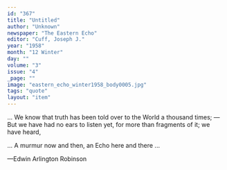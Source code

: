 ```yaml
---
id: "367"
title: "Untitled"
author: "Unknown"
newspaper: "The Eastern Echo"
editor: "Cuff, Joseph J."
year: "1958"
month: "12 Winter"
day: ""
volume: "3"
issue: "4"
_page: ""
image: "eastern_echo_winter1958_body0005.jpg"
tags: "quote"
layout: "item"
---
```

... We know that truth
has been told over to the
World a thousand times; —
But we have had no ears
to listen yet, for more than
fragments of it; we have
heard,

... A murmur now and
then, an Echo here and
there ...

—Edwin Arlington Robinson
